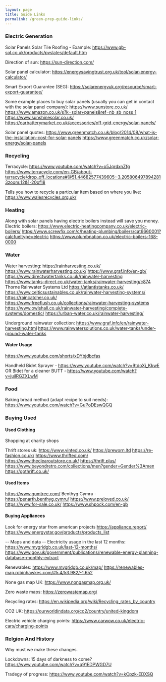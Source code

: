 ```yaml
---
layout: page
title: Guide Links
permalink: /green-prep-guide-links/
---
```


### Electric Generation

Solar Panels
Solar Tile Roofing - Example: https://www.gb-sol.co.uk/products/pvslates/default.htm

Direction of sun:
https://sun-direction.com/

Solar panel calculator:
https://energysavingtrust.org.uk/tool/solar-energy-calculator/

Smart Export Guarantee (SEG):
https://solarenergyuk.org/resource/smart-export-guarantee/

Some example places to buy solar panels (usually you can get in contact with the solar panel company):
https://www.sunstore.co.uk/
https://www.amazon.co.uk/s?k=solar+panels&ref=nb_sb_noss_1
https://www.sunshinesolar.co.uk/
https://carbatterymarket.co.uk/accessories/off-grid-energy/solar-panels/

Solar panel quotes:
https://www.greenmatch.co.uk/blog/2014/08/what-is-the-installation-cost-for-solar-panels
https://www.greenmatch.co.uk/solar-energy/solar-panels

### Recycling
Terracycle:
https://www.youtube.com/watch?v=o5JqrdxnZfg
https://www.terracycle.com/en-GB/about-terracycle/drop_off_locations#@51.44682577439605:-3.2058064978942813zoom:12&1-20of18

Tells you how to recycle a particular item based on where you live:
https://www.walesrecycles.org.uk/

### Heating
Along with solar panels having electric boilers instead will save you money.
Electric boilers:
https://www.electric-heatingcompany.co.uk/electric-boilers/
https://www.screwfix.com/c/heating-plumbing/boilers/cat6660001?calcfueltype=electric
https://www.plumbnation.co.uk/electric-boilers-168-0000

### Water
Water harvesting:
https://rainharvesting.co.uk/
https://www.rainwaterharvesting.co.uk/
https://www.graf.info/en-gb/
https://www.directwatertanks.co.uk/rainwater-harvesting
https://www.tanks-direct.co.uk/water-tanks/rainwater-harvesting/c874
Thorne Rainwater Systems Ltd
https://atlantistanks.co.uk/
https://www.celticsustainables.co.uk/rainwater-harvesting-systems/
https://raincatcher.co.uk/
https://www.freeflush.co.uk/collections/rainwater-harvesting-systems
https://www.owlshall.co.uk/rainwater-harvesting/complete-systems/domestic/
https://urban-water.co.uk/rainwater-harvesting/

Underground rainwater collection:
https://www.graf.info/en/rainwater-harvesting.html
https://www.rainwatersolutions.co.uk/water-tanks/under-ground-water-tanks

#### Water Usage
https://www.youtube.com/shorts/xDYbjdbcfas

Handheld Bidet Sprayer - https://www.youtube.com/watch?v=9tdoXj_KkwE
OR
Bidet for a cleaner BUTT - https://www.youtube.com/watch?v=juilRGZXLwM

### Food
Baking bread method (adapt recipe to suit needs):
https://www.youtube.com/watch?v=GuPoDEswQGQ

### Buying Used

#### Used Clothing
Shopping at charity shops

Thrift stores uk:
https://www.vinted.co.uk/
https://preworn.ltd
https://re-fashion.co.uk/
https://www.thrifted.com/
https://www.theclearoutstore.co.uk/
https://thrift.plus/
https://www.beyondretro.com/collections/men?gender=Gender%3Amen
https://gothrift.co.uk/

#### Used Items
https://www.gumtree.com/
Benthyg Cymru - https://penarth.benthyg.cymru/
https://www.preloved.co.uk/
https://www.for-sale.co.uk/
https://www.shpock.com/en-gb

#### Buying Appliances
Look for energy star from american projects
https://appliance.report/
https://www.energystar.gov/products/products_list

-- Maps and data --
Electricity usage in the last 12 months:
https://www.mygridgb.co.uk/last-12-months/
https://www.gov.uk/government/publications/renewable-energy-planning-database-monthly-extract

Renewables:
https://www.mygridgb.co.uk/map/
https://renewables-map.robinhawkes.com/#5.4/53.982/-1.652

None gas map UK:
https://www.nongasmap.org.uk/

Zero waste maps:
https://zerowastemap.org/

Recycling rates:
https://en.wikipedia.org/wiki/Recycling_rates_by_country

CO2 UK:
https://ourworldindata.org/co2/country/united-kingdom

Electric vehicle charging points:
https://www.carwow.co.uk/electric-cars/charging-points

### Relgion And History
Why must we make these changes.

Lockdowns:
15 days of darkness to come?
https://www.youtube.com/watch?v=q91EDPWGD7U

Tradegy of progress:
https://www.youtube.com/watch?v=kCpzk-EDXSQ
